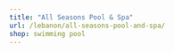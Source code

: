 ```yaml
---
title: "All Seasons Pool & Spa"
url: /lebanon/all-seasons-pool-and-spa/
shop: swimming pool
---
```

